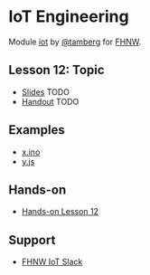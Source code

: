 # IoT Engineering
Module [iot](https://www.fhnw.ch/de/studium/module/9280188) by [@tamberg](https://twitter.com/tamberg) for [FHNW](https://www.fhnw.ch/).

## Lesson 12: Topic
- [Slides](http://www.tamberg.org/fhnw/2019/IoT12Topic.pdf) TODO
- [Handout](http://www.tamberg.org/fhnw/2019/IoT12TopicHandout.pdf) TODO

## Examples
- [x.ino](x.ino)
- [y.js](y.js)

## Hands-on
- [Hands-on Lesson 12](../../../../fhnw-iot-work-12/blob/master/README.md)

## Support
- [FHNW IoT Slack](https://fhnw-iot.slack.com/)
